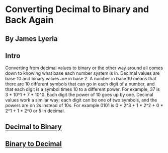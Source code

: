 # Converting Decimal to Binary and Back Again
## By James Lyerla

## Intro
Converting from decimal values to binary or the other way around all comes down to knowing what base each number system is in. Decimal values are base 10 and binary values are in base 2. A number in base 10 means that there are 10 different symbols that can go in each digit of a number, and that each digit is a symbol times 10 to a different power. For example, 37 is 3 * 10^1 + 7 * 10^0. Each digit the power of 10 goes up by one. Decimal values work a similar way; each digit can be one of two symbols, and the powers are on 2s instead of 10s. For example 0101 is 0 * 2^3 + 1 * 2^2 + 0 * 2^1 + 1 * 2^0 or 5 in decimal.

## **[Decimal to Binary](https://github.com/lyerlajd/INFOTC1600Final/blob/main/Decimal%20to%20Binary.md)**

## **[Binary to Decimal](https://github.com/lyerlajd/INFOTC1600Final/blob/main/Binary%20to%20Decimal.md)**
